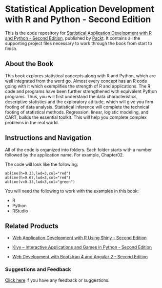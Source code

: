 # Statistical Application Development with R and Python - Second Edition
This is the code repository for [Statistical Application Development with R and Python - Second Edition](https://www.packtpub.com/big-data-and-business-intelligence/statistical-application-development-r-and-python-second-edition?utm_source=github&utm_medium=repository&utm_campaign=9781788621199), published by [Packt](https://www.packtpub.com/?utm_source=github). It contains all the supporting project files necessary to work through the book from start to finish.
## About the Book
This book explores statistical concepts along with R and Python, which are well integrated from the word go. Almost every concept has an R code going with it which exemplifies the strength of R and applications. The R code and programs have been further strengthened with equivalent Python programs. Thus, you will first understand the data characteristics, descriptive statistics and the exploratory attitude, which will give you firm footing of data analysis. Statistical inference will complete the technical footing of statistical methods. Regression, linear, logistic modeling, and CART, builds the essential toolkit. This will help you complete complex problems in the real world.
## Instructions and Navigation
All of the code is organized into folders. Each folder starts with a number followed by the application name. For example, Chapter02.



The code will look like the following:
```
abline(h=0.33,lwd=3,col="red")
abline(h=0.67,lwd=3,col="red")
abline(v=0.33,lwd=3,col="green")
```

You will need the following to work with the examples in this book:
* R
* Python
* RStudio

## Related Products
* [Web Application Development with R Using Shiny - Second Edition](https://www.packtpub.com/application-development/web-application-development-r-using-shiny-second-edition?utm_source=github&utm_medium=repository&utm_campaign=9781782174349)

* [Kivy – Interactive Applications and Games in Python - Second Edition](https://www.packtpub.com/application-development/kivy-–-interactive-applications-and-games-python-second-edition?utm_source=github&utm_medium=repository&utm_campaign=9781785286926)

* [Web Development with Bootstrap 4 and Angular 2 - Second Edition](https://www.packtpub.com/web-development/web-development-bootstrap-4-and-angular-2-second-edition?utm_source=github&utm_medium=repository&utm_campaign=9781785880810)

### Suggestions and Feedback
[Click here](https://docs.google.com/forms/d/e/1FAIpQLSe5qwunkGf6PUvzPirPDtuy1Du5Rlzew23UBp2S-P3wB-GcwQ/viewform) if you have any feedback or suggestions.
